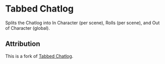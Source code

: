 # Tabbed Chatlog

Splits the Chatlog into In Character (per scene), Rolls (per scene), and Out of Character (global).

## Attribution
This is a fork of [Tabbed Chatlog](https://github.com/cswendrowski/FoundryVTT-Tabbed-Chatlog).